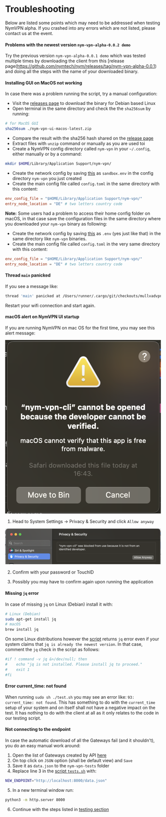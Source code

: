 # Troubleshooting

Below are listed some points which may need to be addressed when testing NymVPN alpha. If you crashed into any errors which are not listed, please contact us at the event.

#### Problems with the newest version `nym-vpn-alpha-0.0.2 demo`

Try the previous version `nym-vpn-alpha-0.0.1 demo` which was tested multiple times by downloading the client from this [release page(https://github.com/nymtech/nym/releases/tag/nym-vpn-alpha-0.0.1) and doing all the steps with the name of your downloaded binary.

#### Installing GUI on MacOS not working

In case there was a problem running the script, try a manual configuration:

* Visit the [releases page](https://github.com/nymtech/nym/releases/tag/nym-vpn-alpha-0.0.1) to download the binary for Debian based Linux
* Open terminal in the same directory and check the the `sha256sum` by running:
```sh
# for MacOS GUI
sha256sum ./nym-vpn-ui-macos-latest.zip
```
* Compare the result with the sha256 hash shared on the [release page](https://github.com/nymtech/nym/releases/tag/nym-vpn-alpha-0.0.1)
* Extract files with `unzip` command or manually as you are used toi
* Create a NymVPN config directory called `nym-vpn` in your `~/.config`, either manually or by a command:
```sh
mkdir $HOME/Library/Application Support/nym-vpn/
```
* Create the network config by saving [this](https://raw.githubusercontent.com/nymtech/nym/develop/envs/sandbox.env) as `sandbox.env` in the config directory `nym-vpn` you just created
* Create the main config file called `config.toml` in the same directory with this content:
```toml
env_config_file = "$HOME/Library/Application Support/nym-vpn/"
entry_node_location = "DE" # two letters country code
```

**Note:** Some users had a problem to access their home config folder on macOS, in that case save the configuration files in the same directory where you downloaded your `nym-vpn` binary as following:

* Create the network config by saving [this](https://raw.githubusercontent.com/nymtech/nym/develop/envs/sandbox.env) as `.env` (yes just like that) in the same directory like `nym-vpn` binaries.
* Create the main config file called `config.toml` in the very same directory with this content:
```toml
env_config_file = "$HOME/Library/Application Support/nym-vpn/"
entry_node_location = "DE" # two letters country code
```

#### Thread `main` panicked

If you see a message like:
```sh
thread 'main' panicked at /Users/runner/.cargo/git/checkouts/mullvadvpn-app-a575cf705b5dfd76/ccfbaa2/talpid-routing/src/unix.rs:301:30:
```
Restart your wifi connection and start again.

#### macOS alert on NymVPN UI startup

If you are running NymVPN on mac OS for the first time, you may see this alert message:

![](images/image3.png)

1. Head to System Settings -> Privacy & Security and click `Allow anyway`

![](images/image5.png)

2. Confirm with your password or TouchID

3. Possibly you may have to confirm again upon running the application

#### Missing `jq` error

In case of missing `jq` on Linux (Debian) install it with:
```sh
# Linux (Debian)
sudo apt-get install jq
# macOS
brew install jq
```
On some Linux distributions however the [script](testing.md#testssh) returns `jq` error even if your system claims that `jq is already the newest version`.
In that case, comment the `jq` check in the script as follows:
```sh
#if ! command -v jq &>/dev/null; then
#    echo "jq is not installed. Please install jq to proceed."
#    exit 1
#fi
```

#### Error current_time: not found

When running `sudo sh ./test.sh` you may see an error like: `93: current_time: not found`. This has something to do with the `current_time` setup of your system and on itself shall not have a negative impact on the test. It has nothing to do with the client at all as it only relates to the code in our testing script.

#### Not connecting to the endpoint

In case the automatic download of all the Gateways fail (and it shouldn't), you do an easy manual work around:

1. Open the list of Gateways created by API [here](https://nymvpn.com/en/ccc/api/gateways)
2. On top click on `JSON` option (shall be default view) and `Save`
3. Save it as `data.json` to the `nym-vpn-tests` folder
4. Replace line 3 in the [script `tests.sh`](testing.md#testssh) with:
```sh
NEW_ENDPOINT="http://localhost:8000/data.json"
```
5. In a new terminal window run:
```sh
python3 -m http.server 8000
```
6. Continue with the steps listed in [testing section](testing.md)
